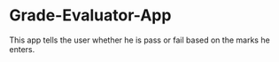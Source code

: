 # Grade-Evaluator-App
This app tells the user whether he is pass or fail based on the marks he enters.
